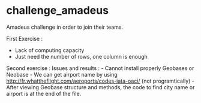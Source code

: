 # challenge_amadeus
Amadeus challenge in order to join their teams.


First Exercise :
  - Lack of computing capacity
  - Just need the number of rows, one column is enough


Second exercise :
  Issues and results :
    - Cannot install properly Geobases or Neobase
    - We can get airport name by using http://fr.whattheflight.com/aeroports/codes-iata-oaci/ (not programtically)
    - After viewing Geobase structure and methods, the code to find city name or airport is at the end of the file.